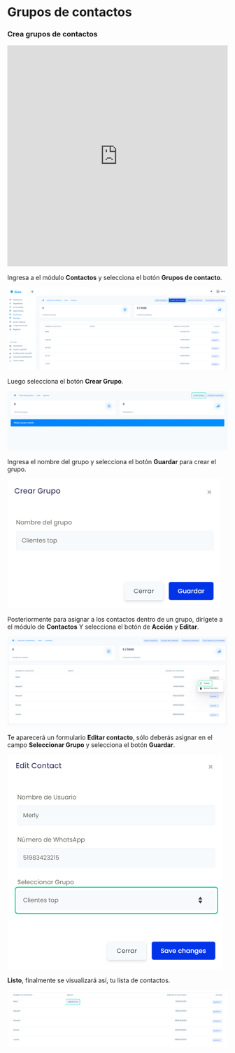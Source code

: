 # Grupos de contactos
### Crea grupos de contactos

<iframe width="100%" height="505" src="https://www.youtube.com/embed/tmfhNAbO5v0" title="YouTube video player" frameborder="0" allow="accelerometer; autoplay; clipboard-write; encrypted-media; gyroscope; picture-in-picture; web-share" allowfullscreen></iframe>

Ingresa a el módulo **Contactos** y selecciona el botón **Grupos de contacto**.

![Alt text](img/grupos_01.png)

Luego selecciona el botón **Crear Grupo**.

![Alt text](img/grupos_02.png)

Ingresa el nombre del grupo y selecciona el botón **Guardar** para crear el grupo.

![Alt text](img/grupos_03.png)

Posteriormente para asignar a los contactos dentro de un grupo, dirígete a el módulo de **Contactos** Y selecciona el botón de **Acción** y **Editar**.

![Alt text](img/grupos_04.png)

Te aparecerá un formulario **Editar contacto**, sólo deberás asignar en el campo **Seleccionar Grupo** y selecciona el botón **Guardar**.

![Alt text](img/grupos_05.png)

**Listo**, finalmente se visualizará así, tu lista de contactos.

![Alt text](img/grupos_06.png)






















